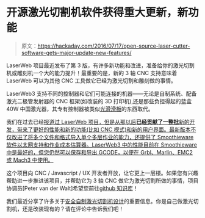 # 开源激光切割机软件获得重大更新，新功能

> 原文：<https://hackaday.com/2016/07/17/open-source-laser-cutter-software-gets-major-update-new-features/>

LaserWeb 项目最近发布了第 3 版，有许多新功能和改进，准备给你的激光切割机或雕刻机一个大的能力提升！最重要的是，新的 3 轴 CNC 支持意味着 LaserWeb 可以为其他 CNC 工具做它已经为激光切割和雕刻做的事情。

LaserWeb3 支持不同的控制器和它们可能连接的机器——无论是自制系统、配备激光二极管发射器的 CNC 框架(如改装的 3D 打印机),还是那些负担得起的蓝盒 40W 中国激光器，其专有控制器被类似[光滑滑板](http://smoothieware.org/smoothieboard)的东西取代。

我们在过去已经[报道过 LaserWeb 项目，但是从那以后**已经贡献了一整批**新的开发，带来了更好的性能和新的功能(比如 CNC 模式)和新的用户界面。最新版本不仅改进了将多个文件和格式导入单个多层作业的能力，还提供了 Smoothieware 软件以太网支持和作业成本估算器。LaserWeb3 中的性能目前在 Smoothieware 中是最好的，但您仍然可以保存和导出 GCODE，以便在 Grbl、Marlin、EMC2 或 Mach3 中使用。](http://hackaday.com/2016/01/26/stop-driving-laser-cutters-with-3d-printer-software/)

这个项目向 CNC / Javascript / UX 开发者开放，让它更上一层楼。如果您有兴趣帮助进一步推进该项目，并帮助它为 3 轴 CNC 做它为激光切割所做的事情，项目协调员[Peter van der Walt]希望您前往[github 知识库](https://github.com/openhardwarecoza/LaserWeb3)！

我们最近分享了许多关于[安全自制激光切割机设计](http://hackaday.com/2016/06/29/taming-the-beast-pro-tips-for-designing-a-safe-homebrew-laser-cutter/)的重要信息。你是自己做激光切割机，还是改装现有的？请在评论中告诉我们吧！
